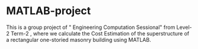 # MATLAB-project
This is a group project of " Engineering Computation Sessional" from Level-2 Term-2 , where we calculate the Cost Estimation of the superstructure of a rectangular one-storied masonry building using MATLAB.
